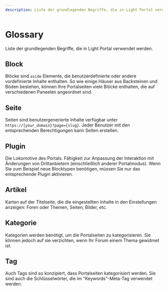 ```yaml
---
description: Liste der grundlegenden Begriffe, die in Light Portal verwendet werden
---
```


# Glossary

Liste der grundlegenden Begriffe, die in Light Portal verwendet werden.

## Block

Blöcke sind `aside` Elemente, die benutzerdefinierte oder andere vordefinierte Inhalte enthalten. So wie einige Häuser aus Backsteinen und Böden bestehen, können Ihre Portalseiten viele Blöcke enthalten, die auf verschiedenen Paneelen angeordnet sind.

## Seite

Seiten sind benutzergenerierte Inhalte verfügbar unter `https://{your_domain}?page={slug}`. Jeder Benutzer mit den entsprechenden Berechtigungen kann Seiten erstellen.

## Plugin

Die Lokomotive des Portals. Fähigkeit zur Anpassung der Interaktion mit Änderungen von Drittanbietern (einschließlich anderer Portalmodus). Wenn Sie zum Beispiel neue Blocktypen benötigen, müssen Sie nur das entsprechende Plugin aktivieren.

## Artikel

Karten auf der Titelseite, die die eingestellten Inhalte in den Einstellungen anzeigen: Foren oder Themen, Seiten, Bilder, etc.

## Kategorie

Kategorien werden benötigt, um die Portalseiten zu kategorisieren. Sie können jedoch auf sie verzichten, wenn Ihr Forum einem Thema gewidmet ist.

## Tag

Auch Tags sind so konzipiert, dass Portalseiten kategorisiert werden. Sie sind auch die Schlüsselwörter, die im "Keywords"-Meta-Tag verwendet werden.
